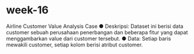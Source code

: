 # week-16
Airline Customer Value Analysis Case ● Deskripsi: Dataset ini berisi data customer sebuah perusahaan penerbangan dan beberapa fitur yang dapat menggambarkan value dari customer tersebut. ● Data: Setiap baris mewakili customer, setiap kolom berisi atribut customer.
